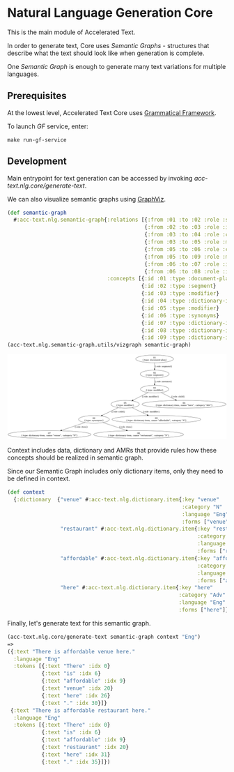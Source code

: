 # Natural Language Generation Core

This is the main module of Accelerated Text.

In order to generate text, Core uses *Semantic Graphs* - structures that describe what the text should look like when generation is complete.

One *Semantic Graph* is enough to generate many text variations for multiple languages.

## Prerequisites

At the lowest level, Accelerated Text Core uses [Grammatical Framework](https://www.grammaticalframework.org/).

To launch *GF* service, enter:

```
make run-gf-service
```

## Development

Main entrypoint for text generation can be accessed by invoking *acc-text.nlg.core/generate-text*.

We can also visualize semantic graphs using [GraphViz](https://graphviz.org/). 

```clojure
(def semantic-graph
  #:acc-text.nlg.semantic-graph{:relations [{:from :01 :to :02 :role :segment}
                                            {:from :02 :to :03 :role :instance}
                                            {:from :03 :to :04 :role :child}
                                            {:from :03 :to :05 :role :modifier}
                                            {:from :05 :to :06 :role :child}
                                            {:from :05 :to :09 :role :modifier}
                                            {:from :06 :to :07 :role :item}
                                            {:from :06 :to :08 :role :item}]
                                :concepts [{:id :01 :type :document-plan}
                                           {:id :02 :type :segment}
                                           {:id :03 :type :modifier}
                                           {:id :04 :type :dictionary-item :name "here" :label "here" :category "Adv"}
                                           {:id :05 :type :modifier}
                                           {:id :06 :type :synonyms}
                                           {:id :07 :type :dictionary-item :name "venue" :label "venue" :category "N"}
                                           {:id :08 :type :dictionary-item :name "restaurant" :label "restaurant" :category "N"}
                                           {:id :09 :type :dictionary-item :name "affordable" :label "affordable" :category "A"}]})
(acc-text.nlg.semantic-graph.utils/vizgraph semantic-graph)
```

<img src="resources/docs/graph.png" width="800"/>

Context includes data, dictionary and AMRs that provide rules how these concepts should be realized in semantic graph.

Since our Semantic Graph includes only dictionary items, only they need to be defined in context.

```clojure
(def context
  {:dictionary  {"venue" #:acc-text.nlg.dictionary.item{:key "venue" 
                                                        :category "N" 
                                                        :language "Eng" 
                                                        :forms ["venue"]}
                 "restaurant" #:acc-text.nlg.dictionary.item{:key "restaurant" 
                                                             :category "N"
                                                             :language "Eng" 
                                                             :forms ["restaurant"]}
                 "affordable" #:acc-text.nlg.dictionary.item{:key "affordable" 
                                                             :category "A" 
                                                             :language "Eng" 
                                                             :forms ["affordable"]}
                 "here" #:acc-text.nlg.dictionary.item{:key "here" 
                                                       :category "Adv" 
                                                       :language "Eng" 
                                                       :forms ["here"]}}})
```

Finally, let's generate text for this semantic graph.
```clojure
(acc-text.nlg.core/generate-text semantic-graph context "Eng")
=>
({:text "There is affordable venue here."
  :language "Eng"
  :tokens [{:text "There" :idx 0}
           {:text "is" :idx 6}
           {:text "affordable" :idx 9}
           {:text "venue" :idx 20}
           {:text "here" :idx 26}
           {:text "." :idx 30}]}
 {:text "There is affordable restaurant here."
  :language "Eng"
  :tokens [{:text "There" :idx 0}
           {:text "is" :idx 6}
           {:text "affordable" :idx 9}
           {:text "restaurant" :idx 20}
           {:text "here" :idx 31}
           {:text "." :idx 35}]})
```
